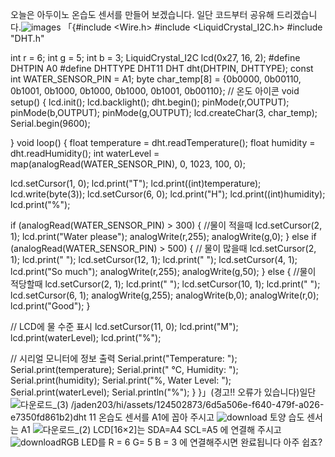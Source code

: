 오늘은 아두이노 온습도 센서를 만들어 보겠습니다.
일단 코드부터 공유해 드리겠습니다.![images](https://github.com/jaden203/hi/assets/124502873/651ca4a7-5308-4812-a6f1-d69c48b33dcc)
「{#include <Wire.h>
#include <LiquidCrystal_I2C.h>
#include "DHT.h" 

int r = 6;
int g = 5;
int b = 3;
LiquidCrystal_I2C lcd(0x27, 16, 2); 
#define DHTPIN A0 
#define DHTTYPE DHT11 
DHT dht(DHTPIN, DHTTYPE); 
const int WATER_SENSOR_PIN = A1; 
byte char_temp[8] = {0b0000, 0b00110, 0b1001, 0b1000, 0b1000, 0b1000, 0b1001, 0b00110}; // 온도 아이콘
void setup() {
  lcd.init(); 
  lcd.backlight(); 
  dht.begin(); 
  pinMode(r,OUTPUT);
  pinMode(b,OUTPUT);
  pinMode(g,OUTPUT);
  lcd.createChar(3, char_temp); 
  Serial.begin(9600);

}
void loop() {
  float temperature = dht.readTemperature(); 
  float humidity = dht.readHumidity(); 
  int waterLevel = map(analogRead(WATER_SENSOR_PIN), 0, 1023, 100, 0); 
  
 
  lcd.setCursor(1, 0);
  lcd.print("T");
  lcd.print((int)temperature);
  lcd.write(byte(3));
  lcd.setCursor(6, 0);
  lcd.print("H");
  lcd.print((int)humidity);
  lcd.print("%");

  if (analogRead(WATER_SENSOR_PIN) > 300) {           //물이 적을때
    lcd.setCursor(2, 1);
    lcd.print("Water please");
    analogWrite(r,255);
    analogWrite(g,0);
    }
    else if (analogRead(WATER_SENSOR_PIN) > 500) {    // 물이 많을때
    lcd.setCursor(2, 1);
    lcd.print("  ");
    lcd.setCursor(12, 1);
    lcd.print("    ");
    lcd.setCursor(4, 1);
    lcd.print("So much");
    analogWrite(r,255);
    analogWrite(g,50);
    }
     else {                                           //물이 적당할때
    lcd.setCursor(2, 1);
    lcd.print("    ");
    lcd.setCursor(10, 1);
    lcd.print("     ");
    lcd.setCursor(6, 1);
    analogWrite(g,255);
    analogWrite(b,0);
    analogWrite(r,0);
    lcd.print("Good");
  }

  // LCD에 물 수준 표시
  lcd.setCursor(11, 0);
  lcd.print("M");
  lcd.print(waterLevel);
  lcd.print("%");

  // 시리얼 모니터에 정보 출력
  Serial.print("Temperature: ");
  Serial.print(temperature);
  Serial.print(" °C, Humidity: ");
  Serial.print(humidity);
  Serial.print("%, Water Level: ");
  Serial.print(waterLevel);
  Serial.println("%");
}
}」(경고!! 오류가 있습니다)일단 ![다운로드_(3)](https://github.com/jaden203/hi/assets/124502873/b37e1fe1-2f1e-4a5c-b7b2-d5ee9d3f6d54)
/jaden203/hi/assets/124502873/6d5a506e-f640-479f-a026-e7350fd861b2)dht 11 온습도 센서를 A1에 꼽아 주시고 ![download](https://github.com/jaden203/hi/assets/124502873/449de428-0037-48da-8a94-54d5e92e09b7)
 토양 습도 센서는 A1 
![다운로드_(2)](https://github.com/jaden203/hi/assets/124502873/6d5a506e-f640-479f-a026-e7350fd861b2)
LCD[16×2]는 SDA=A4
SCL=A5 에 연결해 주시고 ![download](https://github.com/jaden203/hi/assets/124502873/49f36df6-f991-4497-b9a9-7862d2ff7f4e)RGB LED를 R = 6   G= 5   B = 3 에 연결해주시면 완료됩니다 아주 쉽죠?
